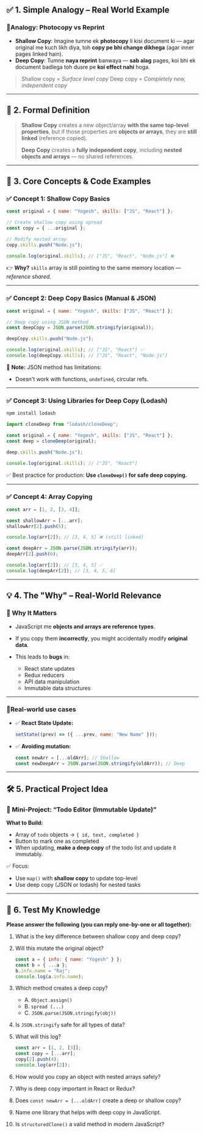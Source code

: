 ## ✅ 1. Simple Analogy – Real World Example

### 🧍Analogy: Photocopy vs Reprint

- **Shallow Copy**: Imagine tumne ek **photocopy** li kisi document ki — agar original me kuch likh diya, toh **copy pe bhi change dikhega** (agar inner pages linked hain).
- **Deep Copy**: Tumne **naya reprint** banwaya — **sab alag** pages, koi bhi ek document badlega toh dusre pe **koi effect nahi** hoga.

> Shallow copy = _Surface level copy_
> Deep copy = _Completely new, independent copy_

---

## 📘 2. Formal Definition

> **Shallow Copy** creates a new object/array **with the same top-level properties**, but if those properties are **objects or arrays**, they are **still linked** (reference copied).
>
> **Deep Copy** creates a **fully independent copy**, including **nested objects and arrays** — no shared references.

---

## 🧠 3. Core Concepts & Code Examples

### ✅ Concept 1: **Shallow Copy Basics**

```js
const original = { name: "Yogesh", skills: ["JS", "React"] };

// Create shallow copy using spread
const copy = { ...original };

// Modify nested array
copy.skills.push("Node.js");

console.log(original.skills); // ["JS", "React", "Node.js"] ❌
```

👉 **Why?** `skills` array is still pointing to the same memory location — _reference shared_.

---

### ✅ Concept 2: **Deep Copy Basics (Manual & JSON)**

```js
const original = { name: "Yogesh", skills: ["JS", "React"] };

// Deep copy using JSON method
const deepCopy = JSON.parse(JSON.stringify(original));

deepCopy.skills.push("Node.js");

console.log(original.skills); // ["JS", "React"] ✅
console.log(deepCopy.skills); // ["JS", "React", "Node.js"]
```

🛑 **Note:** JSON method has limitations:

- Doesn't work with functions, `undefined`, circular refs.

---

### ✅ Concept 3: **Using Libraries for Deep Copy (Lodash)**

```bash
npm install lodash
```

```js
import cloneDeep from "lodash/cloneDeep";

const original = { name: "Yogesh", skills: ["JS", "React"] };
const deep = cloneDeep(original);

deep.skills.push("Node.js");

console.log(original.skills); // ["JS", "React"]
```

✅ Best practice for production: **Use `cloneDeep()` for safe deep copying.**

---

### ✅ Concept 4: **Array Copying**

```js
const arr = [1, 2, [3, 4]];

const shallowArr = [...arr];
shallowArr[2].push(5);

console.log(arr[2]); // [3, 4, 5] ❌ (still linked)

const deepArr = JSON.parse(JSON.stringify(arr));
deepArr[2].push(6);

console.log(arr[2]); // [3, 4, 5] ✅
console.log(deepArr[2]); // [3, 4, 5, 6]
```

---

## 💡 4. The "Why" – Real-World Relevance

### 🔧 Why It Matters

- JavaScript me **objects and arrays are reference types**.
- If you copy them **incorrectly**, you might accidentally modify **original data**.
- This leads to **bugs** in:

  - React state updates
  - Redux reducers
  - API data manipulation
  - Immutable data structures

---

### 📍Real-world use cases

- ✅ **React State Update:**

  ```js
  setState((prev) => ({ ...prev, name: "New Name" }));
  ```

- ✅ **Avoiding mutation:**

  ```js
  const newArr = [...oldArr]; // Shallow
  const newDeepArr = JSON.parse(JSON.stringify(oldArr)); // Deep
  ```

---

## 🛠️ 5. Practical Project Idea

### 🔹 Mini-Project: “Todo Editor (Immutable Update)”

**What to Build:**

- Array of `todo` objects → `{ id, text, completed }`
- Button to mark one as completed
- When updating, **make a deep copy** of the todo list and update it immutably.

✅ Focus:

- Use `map()` with **shallow copy** to update top-level
- Use deep copy (JSON or lodash) for nested tasks

---

## 🧪 6. Test My Knowledge

**Please answer the following (you can reply one-by-one or all together):**

1. What is the key difference between shallow copy and deep copy?

2. Will this mutate the original object?

   ```js
   const a = { info: { name: "Yogesh" } };
   const b = { ...a };
   b.info.name = "Raj";
   console.log(a.info.name);
   ```

3. Which method creates a deep copy?

   - A. `Object.assign()`
   - B. `spread (...)`
   - C. `JSON.parse(JSON.stringify(obj))`

4. Is `JSON.stringify` safe for all types of data?

5. What will this log?

   ```js
   const arr = [1, 2, [3]];
   const copy = [...arr];
   copy[2].push(4);
   console.log(arr[2]);
   ```

6. How would you copy an object with nested arrays safely?

7. Why is deep copy important in React or Redux?

8. Does `const newArr = [...oldArr]` create a deep or shallow copy?

9. Name one library that helps with deep copy in JavaScript.

10. Is `structuredClone()` a valid method in modern JavaScript?
